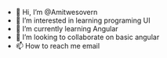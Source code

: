 - 👋 Hi, I’m @Amitwesovern
- 👀 I’m interested in learning programing UI
- 🌱 I’m currently learning Angular
- 💞️ I’m looking to collaborate on basic angular
- 📫 How to reach me email

<!---
Amitwesovern/Amitwesovern is a ✨ special ✨ repository because its `README.md` (this file) appears on your GitHub profile.
You can click the Preview link to take a look at your changes.
--->
